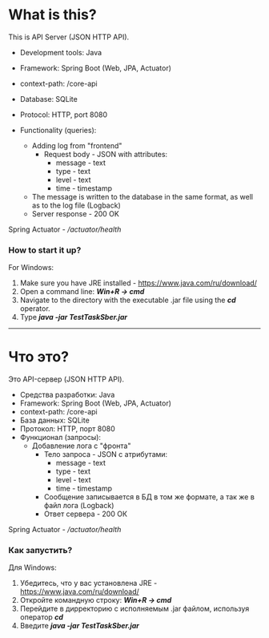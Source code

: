 # What is this?

This is API Server (JSON HTTP API).
- Development tools: Java
- Framework: Spring Boot (Web, JPA, Actuator)
- context-path: /core-api
- Database: SQLite
- Protocol: HTTP, port 8080

- Functionality (queries):
    - Adding log from "frontend"
        - Request body - JSON with attributes:
            - message - text
            - type - text
            - level - text
            - time - timestamp
    - The message is written to the database in the same format, as well as to the log file (Logback)
    - Server response - 200 OK

Spring Actuator - */actuator/health*

### How to start it up?
For Windows:
1) Make sure you have JRE installed - https://www.java.com/ru/download/
2) Open a command line: ***Win+R -> cmd***
3) Navigate to the directory with the executable .jar file using the ***cd*** operator.
4) Type ***java -jar TestTaskSber.jar***

________________________
# Что это?

Это API-сервер (JSON HTTP API).
- Средства разработки: Java
- Framework: Spring Boot (Web, JPA, Actuator)
- context-path: /core-api
- База данных: SQLite
- Протокол: HTTP, порт 8080
- Функционал (запросы):
    - Добавление лога с "фронта"
        - Тело запроса - JSON с атрибутами:
            - message - text
            - type - text
            - level - text
            - time - timestamp
        - Сообщение записывается в БД в том же формате, а так же в файл лога (Logback)
        - Ответ сервера - 200 ОК
      
Spring Actuator - */actuator/health*

### Как запустить?

Для Windows:
1) Убедитесь, что у вас установлена JRE - https://www.java.com/ru/download/
2) Откройте командную строку: ***Win+R -> cmd***
3) Перейдите в дирректорию с исполняемым .jar файлом, используя оператор ***cd***
4) Введите ***java -jar TestTaskSber.jar***